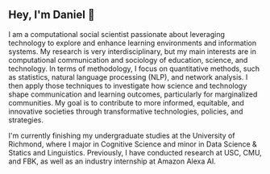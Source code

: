 ## Hey, I'm Daniel 👋

<!--
**danielverdidoamarante/danielverdidoamarante** is a ✨ _special_ ✨ repository because its `README.md` (this file) appears on your GitHub profile.
-->

I am a computational social scientist passionate about leveraging technology to explore and enhance learning environments and information systems. My research is very interdisciplinary, but my main interests are in computational communication and sociology of education, science, and technology. In terms of methodology, I focus on quantitative methods, such as statistics, natural language processing (NLP), and network analysis. I then apply those techniques to investigate how science and technology shape communication and learning outcomes, particularly for marginalized communities. My goal is to contribute to more informed, equitable, and innovative societies through transformative technologies, policies, and strategies.

I'm currently finishing my undergraduate studies at the University of Richmond, where I major in Cognitive Science and minor in Data Science & Statics and Linguistics. Previously, I have conducted research at USC, CMU, and FBK, as well as an industry internship at Amazon Alexa AI.